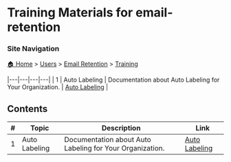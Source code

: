 # Training Materials for email-retention

### Site Navigation
[🏠 Home](../../../README.md) > [Users](../../README.md) > [Email Retention](../README.md) > [Training](README.md)

|---|---|---|---|
| 1 | Auto Labeling | Documentation about Auto Labeling for Your Organization. | [Auto Labeling](auto-labeling.md) |

## Contents

| **#** | **Topic** | **Description** | **Link** |
|---|---|---|---|
| 1 | Auto Labeling | Documentation about Auto Labeling for Your Organization. | [Auto Labeling](auto-labeling.md) |
